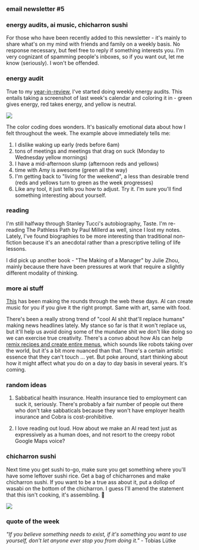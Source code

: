 ### email newsletter #5

### energy audits, ai music, chicharron sushi

For those who have been recently added to this newsletter - it's mainly to share what's on my mind with friends and family on a weekly basis. No response necessary, but feel free to reply if something interests you. I'm very cognizant of spamming people's inboxes, so if you want out, let me know (seriously). I won't be offended.  

### energy audit

True to my [year-in-review](https://www.frank-chen.com/posts/2022-year-in-review), I've started doing weekly energy audits. This entails taking a screenshot of last week's calendar and coloring it in - green gives energy, red takes energy, and yellow is neutral. 

![](energy-audit.jpg)

The color coding does wonders. It's basically emotional data about how I felt throughout the week. The example above immediately tells me:  

1. I dislike waking up early (reds before 6am)  
2. tons of meetings and meetings that drag on suck (Monday to Wednesday yellow mornings)  
3. I have a mid-afternoon slump (afternoon reds and yellows)  
4. time with Amy is awesome (green all the way)  
5. I'm getting back to "living for the weekend", a less than desirable trend (reds and yellows turn to green as the week progresses)  
6. Like any tool, it just tells you how to adjust. Try it. I'm sure you'll find something interesting about yourself.  

### reading

I'm still halfway through Stanley Tucci's autobiography, Taste. I'm re-reading The Pathless Path by Paul Millerd as well, since I lost my notes. Lately, I've found biographies to be more interesting than traditional non-fiction because it's an anecdotal rather than a prescriptive telling of life lessons.

I did pick up another book - "The Making of a Manager" by Julie Zhou, mainly because there have been pressures at work that require a slightly different modality of thinking.  

### more ai stuff

[This](https://google-research.github.io/seanet/musiclm/examples/) has been making the rounds through the web these days. AI can create music for you if you give it the right prompt. Same with art, same with food.

There's been a really strong trend of "cool AI shit that'll replace humans" making news headlines lately. My stance so far is that it won't replace us, but it'll help us avoid doing some of the mundane shit we don't like doing so we can exercise true creativity. There's a convo about how AIs can help [remix recipes and create entire menus](https://repertoire.simplecast.com/episodes/nomas-news-the-menu-and-ai-eating-food-ray-delucci-ep-160), which sounds like robots taking over the world, but it's a bit more nuanced than that. There's a certain artistic essence that they can't touch ... yet. But poke around, start thinking about how it might affect what you do on a day to day basis in several years. It's coming.

### random ideas

1. Sabbatical health insurance. Health insurance tied to employment can suck it, seriously. There's probably a fair number of people out there who don't take sabbaticals because they won't have employer health insurance and Cobra is cost-prohibitive.  

2. I love reading out loud. How about we make an AI read text just as expressively as a human does, and not resort to the creepy robot Google Maps voice? 

### chicharron sushi

Next time you get sushi to-go, make sure you get something where you'll have some leftover sushi rice. Get a bag of chicharrones and make chicharron sushi. If you want to be a true ass about it, put a dollop of wasabi on the bottom of the chicharron. I guess I'll amend the statement that this isn't cooking, it's assembling. 🤗

![](chicha-nigiri.png)

### quote of the week

*"If you believe something needs to exist, if it's something you want to use yourself, don't let anyone ever stop you from doing it."* - Tobias Lütke
